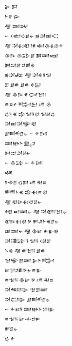<div class='block'>
<div class='line'>𒉌 𒁕</div>
<div class='line'>𒈨𒐐 𒇽</div>
<div class='line'>𒆷 𒌅𒊻</div>
<div class='line'>𒀸 𒌋𒅗𒄭𒋗𒉡 𒂊𒋫𒀜𒄣</div>
<div class='line'>𒆷 𒋫𒈬𒊏 𒁹𒀭𒅗𒁲𒈬𒊩𒅆</div>
<div class='line'>𒆠𒄿 𒊮𒁉𒋗 𒀉𒌅𒍢</div>
<div class='line'>𒀉𒁺𒇻 𒄑𒋢𒄯</div>
<div class='line'>𒂊𒋫𒊐 𒆷 𒋫𒄯𒀀𒈠</div>
<div class='line'>𒇻 𒋗𒌑 𒋗𒌑 𒄴𒌨</div>
<div class='line'>𒆷 𒆠𒄿 𒀭𒉏𒈠𒀀</div>
<div class='line'>𒌑𒊺𒍦 𒅋𒌨 𒋬 𒊮</div>
<div class='line'>𒌓𒈨𒌍 𒄠𒈠𒀀𒋼 𒈠𒇡𒌓</div>
<div class='line'>𒋫𒀜𒋫𒊍𒊏</div>
<div class='line'>𒋗𒌦𒆪𒉡 𒀸 𒅆𒅀</div>
<div class='line'>𒌅𒁮𒈨𒅅𒋡</div>
<div class='line'>𒁕𒀊𒋫𒆪𒉡</div>
<div class='line'>𒀸 𒊮𒁉 𒀸 𒅆𒅀</div>
<div class='line'>𒅘</div>
<div class='line'>𒀀𒈾𒆪 𒌓𒁕 𒋬 𒊑𒊺</div>
<div class='line'>𒌦𒈨𒌍 𒄠𒈬𒌑𒋼</div>
<div class='line'>𒆷 𒊏𒄿𒈬𒋼𒆪𒉡</div>
<div class='line'>𒅇 𒀜𒌅𒉡 𒆷 𒋫𒊏𒀀𒈠𒋙𒉡</div>
<div class='line'>𒊏𒄿𒈬𒋼 𒃻 𒂍𒂗𒈨𒌍𒆪𒉡</div>
<div class='line'>𒀜𒌅𒉡 𒆷 𒆠𒄿 𒀭𒉌𒂊</div>
<div class='line'>𒋫𒃮𒁉𒀀 𒈠𒀀 𒌋𒌆𒇻</div>
<div class='line'>𒃵𒄯 𒆷 𒌑𒈠𒀀 𒋗𒌑</div>
<div class='line'>𒈠𒊍𒇡𒌅 𒉌𒈨𒅋</div>
<div class='line'>𒄿𒋛𒋡𒀾𒃻𒉡𒌑𒉌</div>
<div class='line'>𒌑𒈠𒀀 𒆠𒄿 𒃻 𒋬 𒊑𒊺</div>
<div class='line'>𒋫𒍣𒍝𒀀𒉌 𒈠𒇡𒌅</div>
<div class='line'>𒋫𒀫𒀀𒉌 𒋗𒌦𒆪𒉡</div>
<div class='line'>𒀸 𒅆𒅀 𒌅𒁮𒈨𒋡𒀀𒉌</div>
<div class='line'>𒌑𒈠𒀀 𒄿𒋾𒄑𒊓</div>
<div class='line'>𒂍𒆪𒉡</div>
<div class='line'>𒌓 𒅆</div>
</div>